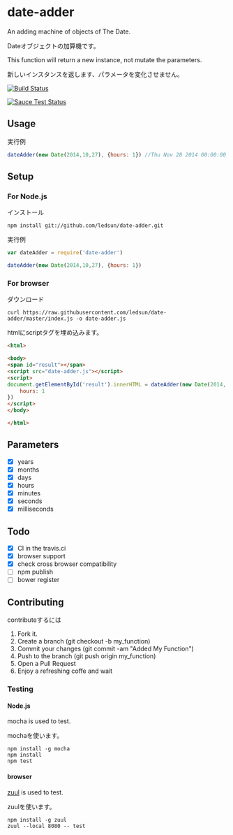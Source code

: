 # date-adder

An adding machine of objects of The Date.

Dateオブジェクトの加算機です。

This function will return a new instance, not mutate the parameters.

新しいインスタンスを返します、パラメータを変化させません。

[![Build Status](https://travis-ci.org/ledsun/date-adder.svg)](https://travis-ci.org/ledsun/date-adder)

[![Sauce Test Status](https://saucelabs.com/browser-matrix/date-adder.svg)](https://saucelabs.com/u/date-adder)

## Usage

実行例
```js
dateAdder(new Date(2014,10,27), {hours: 1}) //Thu Nov 28 2014 00:00:00 GMT+0900 (JST)
```

## Setup

### For Node.js
インストール
```
npm install git://github.com/ledsun/date-adder.git
```

実行例
```js
var dateAdder = require('date-adder')

dateAdder(new Date(2014,10,27), {hours: 1})
```

### For browser
ダウンロード
```
curl https://raw.githubusercontent.com/ledsun/date-adder/master/index.js -o date-adder.js
```

htmlにscriptタグを埋め込みます。
```html
<html>

<body>
<span id="result"></span>
<script src="date-adder.js"></script>
<script>
document.getElementById('result').innerHTML = dateAdder(new Date(2014, 10, 27), {
    hours: 1
})
</script>
</body>

</html>
```

## Parameters
- [x] years
- [x] months
- [x] days
- [x] hours
- [x] minutes
- [x] seconds
- [x] milliseconds

## Todo
- [x] CI in the travis.ci
- [x] browser support
- [x] check cross browser compatibility
- [ ] npm publish
- [ ] bower register

## Contributing

contributeするには

1. Fork it.
1. Create a branch (git checkout -b my_function)
1. Commit your changes (git commit -am "Added My Function")
1. Push to the branch (git push origin my_function)
1. Open a Pull Request
1. Enjoy a refreshing coffe and wait

### Testing
#### Node.js

mocha is used to test.

mochaを使います。

```
npm install -g mocha
npm install
npm test
```

#### browser

[zuul](https://github.com/defunctzombie/zuul) is used to test.

zuulを使います。
```
npm install -g zuul
zuul --local 8080 -- test
```
